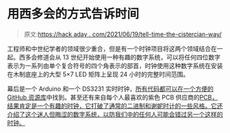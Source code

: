 # 用西多会的方式告诉时间

> 原文:[https://hack aday . com/2021/06/19/tell-time-the-cistercian-way/](https://hackaday.com/2021/06/19/tell-time-the-cistercian-way/)

工程师和中世纪学者的领域很少重合，但是有一个时钟项目将这两个领域结合在一起。西多会修道会从 13 世纪开始使用一种有趣的数字系统，可以将任何四位数字表示为一系列由单个复合符号的四个角表示的部首，时钟使用这种数字系统在安装在木制底座上的大型 5×7 LED 矩阵上呈现 24 小时的完整时间范围。

幕后是一个 Arduino 和一个 DS3231 实时时钟，[所有代码都可以在一个方便的 GitHub 资源库](https://github.com/Danjovic/MonKlock)中找到。甚至还有来自每个人最喜欢的紫色 PCB 供应商的[PCB，结果肯定是一个有趣的时钟，它打破了通常的二进制和谢妮时计的一些风格。它还介绍了这个迷人但晦涩的数字系统，以防我们中的任何人可能会错过另一个这样的时钟。](https://oshpark.com/shared_projects/dvwWBrEq)